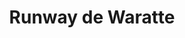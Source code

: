 --- 
title: "Runway de Waratte"
publishdate: "2018-12-23T16:48:46+02:00"
src: "https://365manga.net/manga/runway-de-waratte"
image: "https://data.365manga.net/images/thumbnails/32729-runway-de-waratte.jpg"
description: " Smile at the Runway starts with the story of Fujito Chiyuki, an aspiring fashion model and daughter of a fledgling Modeling Agency, Mille neige. Ever since she was little, Chiyuki's dream was to be the star model of her dad's agency and perform at Paris Fashion Week. With great looks and a gifted environment, it seemed like she was on the right track to fulfill her…"
---